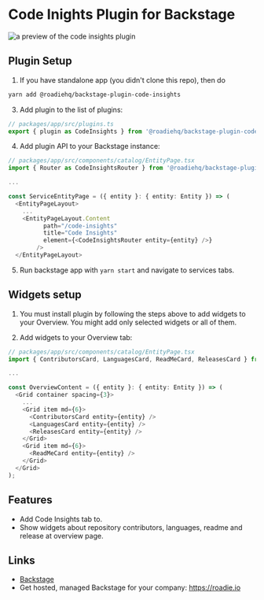 # Code Inights Plugin for Backstage

![a preview of the code insights plugin](https://raw.githubusercontent.com/RoadieHQ/backstage-plugin-code-insights/master/docs/code-insights-plugin.png)

## Plugin Setup

1. If you have standalone app (you didn't clone this repo), then do

```bash
yarn add @roadiehq/backstage-plugin-code-insights
```

3. Add plugin to the list of plugins:

```ts
// packages/app/src/plugins.ts
export { plugin as CodeInsights } from '@roadiehq/backstage-plugin-code-insights';
```

4. Add plugin API to your Backstage instance:

```ts
// packages/app/src/components/catalog/EntityPage.tsx
import { Router as CodeInsightsRouter } from '@roadiehq/backstage-plugin-code-insights';

...

const ServiceEntityPage = ({ entity }: { entity: Entity }) => (
  <EntityPageLayout>
    ...
    <EntityPageLayout.Content
          path="/code-insights"
          title="Code Insights"
          element={<CodeInsightsRouter entity={entity} />}
        />
  </EntityPageLayout>
```

5. Run backstage app with `yarn start` and navigate to services tabs.

## Widgets setup

1. You must install plugin by following the steps above to add widgets to your Overview. You might add only selected widgets or all of them.

2. Add widgets to your Overview tab:

```ts
// packages/app/src/components/catalog/EntityPage.tsx
import { ContributorsCard, LanguagesCard, ReadMeCard, ReleasesCard } from '@roadiehq/backstage-plugin-code-insights';

...

const OverviewContent = ({ entity }: { entity: Entity }) => (
  <Grid container spacing={3}>
    ...
    <Grid item md={6}>
      <ContributorsCard entity={entity} />
      <LanguagesCard entity={entity} />
      <ReleasesCard entity={entity} />
    </Grid>
    <Grid item md={6}>
      <ReadMeCard entity={entity} />
    </Grid>
  </Grid>
);

```

## Features

- Add Code Insights tab to.
- Show widgets about repository contributors, languages, readme and release at overview page.

## Links

- [Backstage](https://backstage.io)
- Get hosted, managed Backstage for your company: https://roadie.io
